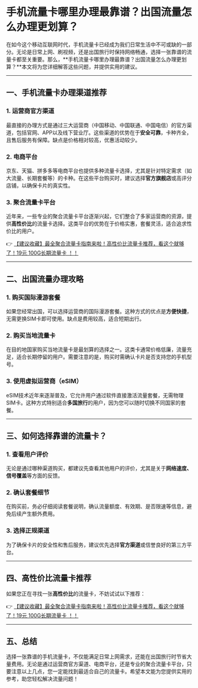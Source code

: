 # 手机流量卡哪里办理最靠谱？出国流量怎么办理更划算？

在如今这个移动互联网时代，手机流量卡已经成为我们日常生活中不可或缺的一部分。无论是日常上网、刷视频，还是出国旅行时保持网络畅通，选择一张靠谱的流量卡都至关重要。那么，**手机流量卡哪里办理最靠谱？出国流量怎么办理更划算？**本文将为您详细解答这些问题，并提供实用的建议。

---

## 一、手机流量卡办理渠道推荐

### 1. 运营商官方渠道
最直接的办理方式是通过三大运营商（中国移动、中国联通、中国电信）的官方渠道，包括官网、APP以及线下营业厅。这些渠道的优势在于**安全可靠**，卡种齐全，且售后服务有保障。缺点是价格相对较高，优惠活动较少。

### 2. 电商平台
京东、天猫、拼多多等电商平台也提供多种流量卡选择，尤其是针对特定需求（如大流量、长期套餐等）的卡种。在这些平台购买时，建议选择**官方旗舰店**或高评分店铺，以确保卡片的真实性。

### 3. 聚合流量卡平台
近年来，一些专业的聚合流量卡平台逐渐兴起，它们整合了多家运营商的资源，提供**高性价比**的流量卡选择。这类平台的优势在于价格实惠，套餐灵活，适合追求性价比的用户。

👉 [【建议收藏】最全聚合流量卡指南来啦！高性价比流量卡推荐，看这个就够了！19元 100G长期流量卡 ！！](https://bit.ly/Liuliangka)

---

## 二、出国流量办理攻略

### 1. 购买国际漫游套餐
如果您经常出国，可以选择运营商的国际漫游套餐。这种方式的优点是**方便快捷**，无需更换SIM卡即可使用。缺点是费用较高，适合短期出行。

### 2. 购买当地流量卡
在目的地国家购买当地流量卡是最划算的选择之一。这类卡通常价格低廉，流量充足，适合长期停留的用户。需要注意的是，购买时需确认卡片是否支持您的手机型号。

### 3. 使用虚拟运营商（eSIM）
eSIM技术近年来逐渐普及，它允许用户通过软件直接激活流量套餐，无需物理SIM卡。这种方式特别适合**多国旅行**的用户，因为您可以随时切换不同国家的套餐。

---

## 三、如何选择靠谱的流量卡？

### 1. 查看用户评价
无论是通过哪种渠道购买，都建议先查看其他用户的评价，尤其是关于**网络速度、信号覆盖**等方面的反馈。

### 2. 确认套餐细节
在购买前，务必仔细阅读套餐说明，确认流量额度、有效期、是否限速等信息，避免后续产生额外费用。

### 3. 选择正规渠道
为了确保卡片的安全性和售后服务，建议优先选择**官方渠道**或信誉良好的第三方平台。

---

## 四、高性价比流量卡推荐

如果您正在寻找一张**高性价比**的流量卡，不妨试试以下推荐：

👉 [【建议收藏】最全聚合流量卡指南来啦！高性价比流量卡推荐，看这个就够了！19元 100G长期流量卡 ！！](https://bit.ly/Liuliangka)

---

## 五、总结

选择一张靠谱的手机流量卡，不仅能满足日常上网需求，还能在出国旅行时节省大量费用。无论是通过运营商官方渠道、电商平台，还是专业的聚合流量卡平台，只要注意以上几点，您一定能找到最适合自己的流量卡。希望本文能为您提供实用的参考，助您轻松解决流量问题！